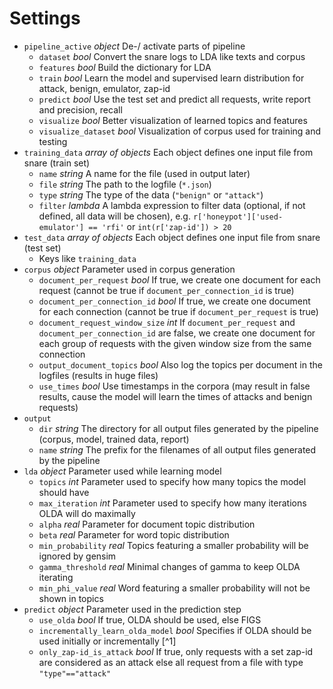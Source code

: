 # Settings

- `pipeline_active` *object* De-/ activate parts of pipeline 
	- `dataset` *bool* Convert the snare logs to LDA like texts and corpus
	- `features` *bool* Build the dictionary for LDA
	- `train` *bool* Learn the model and supervised learn distribution for attack, benign, emulator, zap-id 
	- `predict` *bool* Use the test set and predict all requests, write report and precision, recall
	- `visualize` *bool* Better visualization of learned topics and features
	- `visualize_dataset` *bool* Visualization of corpus used for training and testing
- `training_data` *array of objects* Each object defines one input file from snare (train set)
	- `name` *string* A name for the file (used in output later)
	- `file` *string* The path to the logfile (`*.json`)
	- `type` *string* The type of the data (`"benign"` or `"attack"`)
	- `filter` *lambda* A lambda expression to filter data (optional, if not defined, all data will be chosen), e.g. `r['honeypot']['used-emulator'] == 'rfi'` or `int(r['zap-id']) > 20`
- `test_data` *array of objects* Each object defines one input file from snare (test set)
	- Keys like `training_data`
- `corpus` *object* Parameter used in corpus generation
	- `document_per_request` *bool* If true, we create one document for each request (cannot be true if `document_per_connection_id` is true)
	- `document_per_connection_id` *bool* If true, we create one document for each connection (cannot be true if `document_per_request` is true)
	- `document_request_window_size` *int* If `document_per_request` and `document_per_connection_id` are false, we create one document for each group of requests with the given window size from the same connection
	- `output_document_topics` *bool* Also log the topics per document in the logfiles (results in huge files)
	- `use_times` *bool* Use timestamps in the corpora (may result in false results, cause the model will learn the times of attacks and benign requests)
- `output`
	- `dir` *string* The directory for all output files generated by the pipeline (corpus, model, trained data, report)
	- `name` *string* The prefix for the filenames of all output files generated by the pipeline
- `lda` *object* Parameter used while learning model
	- `topics` *int* Parameter used to specify how many topics the model should have
	- `max_iteration` *int* Parameter used to specify how many iterations OLDA will do maximally
	- `alpha` *real* Parameter for document topic distribution
	- `beta` *real* Parameter for word topic distribution
	- `min_probability` *real* Topics featuring a smaller probability will be ignored by gensim
	- `gamma_threshold` *real* Minimal changes of gamma to keep OLDA iterating
	- `min_phi_value` *real* Word featuring a smaller probability will not be shown in topics
- `predict` *object* Parameter used in the prediction step
	- `use_olda` *bool* If true, OLDA should be used, else FIGS
	- `incrementally_learn_olda_model` *bool* Specifies if OLDA should be used initially or incrementally [^1]
	- `only_zap-id_is_attack` *bool* If true, only requests with a set zap-id are considered as an attack else all request from a file with type `"type"=="attack"`
